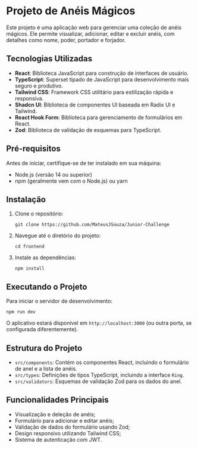 # Projeto de Anéis Mágicos

Este projeto é uma aplicação web para gerenciar uma coleção de anéis mágicos. Ele permite visualizar, adicionar, editar e excluir anéis, com detalhes como nome, poder, portador e forjador.

## Tecnologias Utilizadas

- **React**: Biblioteca JavaScript para construção de interfaces de usuário.
- **TypeScript**: Superset tipado de JavaScript para desenvolvimento mais seguro e produtivo.
- **Tailwind CSS**: Framework CSS utilitário para estilização rápida e responsiva.
- **Shadcn UI**: Biblioteca de componentes UI baseada em Radix UI e Tailwind.
- **React Hook Form**: Biblioteca para gerenciamento de formulários em React.
- **Zod**: Biblioteca de validação de esquemas para TypeScript.

## Pré-requisitos

Antes de iniciar, certifique-se de ter instalado em sua máquina:

- Node.js (versão 14 ou superior)
- npm (geralmente vem com o Node.js) ou yarn

## Instalação

1. Clone o repositório:
   ```
   git clone https://github.com/MateusJSouza/Junior-Challenge
   ```

2. Navegue até o diretório do projeto:
   ```
   cd frontend
   ```

3. Instale as dependências:
   ```
   npm install
   ```

## Executando o Projeto

Para iniciar o servidor de desenvolvimento:
  ```
  npm run dev
  ```

O aplicativo estará disponível em `http://localhost:3000` (ou outra porta, se configurada diferentemente).

## Estrutura do Projeto

- `src/components`: Contém os componentes React, incluindo o formulário de anel e a lista de anéis.
- `src/types`: Definições de tipos TypeScript, incluindo a interface `Ring`.
- `src/validators`: Esquemas de validação Zod para os dados do anel.

## Funcionalidades Principais

- Visualização e deleção de anéis;
- Formulário para adicionar e editar anéis;
- Validação de dados do formulário usando Zod;
- Design responsivo utilizando Tailwind CSS;
- Sistema de autenticação com JWT.

